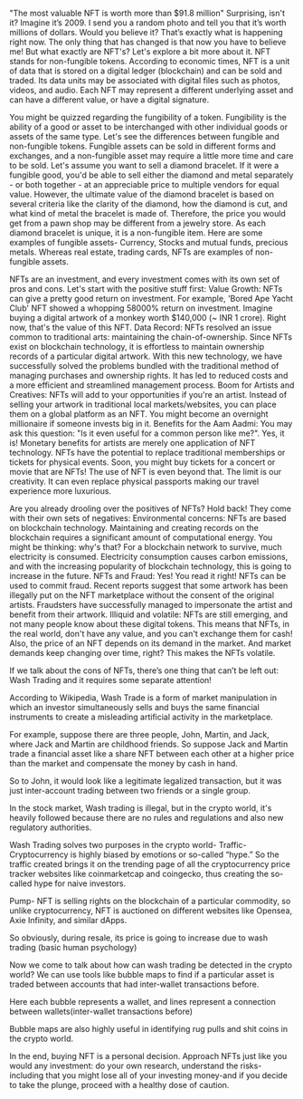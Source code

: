 "The most valuable NFT is worth more than $91.8 million" Surprising, isn't it?
Imagine it’s 2009. I send you a random photo and tell you that it’s worth millions of dollars. Would you believe it? That’s exactly what is happening right now. The only thing that has changed is that now you have to believe me!
But what exactly are NFT's? Let's explore a bit more about it. NFT stands for non-fungible tokens. According to economic times, NFT is a unit of data that is stored on a digital ledger (blockchain) and can be sold and traded. Its data units may be associated with digital files such as photos, videos, and audio. Each NFT may represent a different underlying asset and can have a different value, or have a digital signature.

You might be quizzed regarding the fungibility of a token. Fungibility is the ability of a good or asset to be interchanged with other individual goods or assets of the same type. Let's see the differences between fungible and non-fungible tokens. Fungible assets can be sold in different forms and exchanges, and a non-fungible asset may require a little more time and care to be sold.
Let's assume you want to sell a diamond bracelet. If it were a fungible good, you'd be able to sell either the diamond and metal separately - or both together - at an appreciable price to multiple vendors for equal value.
However, the ultimate value of the diamond bracelet is based on several criteria like the clarity of the diamond, how the diamond is cut, and what kind of metal the bracelet is made of. Therefore, the price you would get from a pawn shop may be different from a jewelry store. As each diamond bracelet is unique, it is a non-fungible item. Here are some examples of fungible assets- Currency, Stocks and mutual funds, precious metals. Whereas real estate, trading cards, NFTs are examples of non-fungible assets.

NFTs are an investment, and every investment comes with its own set of pros and cons. Let's start with the positive stuff first:
Value Growth: NFTs can give a pretty good return on investment. For example, 'Bored Ape Yacht Club' NFT showed a whopping 58000% return on investment. Imagine buying a digital artwork of a monkey worth $140,000 (~ INR 1 crore). Right now, that's the value of this NFT.
Data Record: NFTs resolved an issue common to traditional arts: maintaining the chain-of-ownership. Since NFTs exist on blockchain technology, it is effortless to maintain ownership records of a particular digital artwork. With this new technology, we have successfully solved the problems bundled with the traditional method of managing purchases and ownership rights. It has led to reduced costs and a more efficient and streamlined management process.
Boom for Artists and Creatives: NFTs will add to your opportunities if you're an artist. Instead of selling your artwork in traditional local markets/websites, you can place them on a global platform as an NFT. You might become an overnight millionaire if someone invests big in it.
Benefits for the Aam Aadmi: You may ask this question: "Is it even useful for a common person like me?". Yes, it is! Monetary benefits for artists are merely one application of NFT technology. NFTs have the potential to replace traditional memberships or tickets for physical events. Soon, you might buy tickets for a concert or movie that are NFTs! The use of NFT is even beyond that. The limit is our creativity. It can even replace physical passports making our travel experience more luxurious.

Are you already drooling over the positives of NFTs? Hold back! They come with their own sets of negatives:
Environmental concerns: NFTs are based on blockchain technology. Maintaining and creating records on the blockchain requires a significant amount of computational energy. You might be thinking: why's that? For a blockchain network to survive, much electricity is consumed. Electricity consumption causes carbon emissions, and with the increasing popularity of blockchain technology, this is going to increase in the future.
NFTs and Fraud: Yes! You read it right! NFTs can be used to commit fraud. Recent reports suggest that some artwork has been illegally put on the NFT marketplace without the consent of the original artists. Fraudsters have successfully managed to impersonate the artist and benefit from their artwork.
Illiquid and volatile: NFTs are still emerging, and not many people know about these digital tokens. This means that NFTs, in the real world, don't have any value, and you can't exchange them for cash! Also, the price of an NFT depends on its demand in the market. And market demands keep changing over time, right? This makes the NFTs volatile.

If we talk about the cons of NFTs, there’s one thing that can’t be left out: Wash Trading and it requires some separate attention!


According to Wikipedia, Wash Trade is a form of market manipulation in which an investor simultaneously sells and buys the same financial instruments to create a misleading artificial activity in the marketplace.

For example, suppose there are three people, John, Martin, and Jack, where Jack and Martin are childhood friends.
So suppose Jack and Martin trade a financial asset like a share NFT between each other at a higher price than the market and compensate the money by cash in hand.

So to John, it would look like a legitimate legalized transaction, but it was just inter-account trading between two friends or a single group.

In the stock market, Wash trading is illegal, but in the crypto world, it's heavily followed because there are no rules and regulations and also new regulatory authorities.

Wash Trading solves two purposes in the crypto world-
Traffic- Cryptocurrency is highly biased by emotions or so-called “hype.” So the traffic created brings it on the trending page of all the cryptocurrency price tracker websites like coinmarketcap and coingecko, thus creating the so-called hype for naive investors.

Pump- NFT is selling rights on the blockchain of a particular commodity, so unlike cryptocurrency, NFT is auctioned on different websites like Opensea, Axie Infinity, and similar dApps.

So obviously, during resale, its price is going to increase due to wash trading (basic human psychology)

Now we come to talk about how can wash trading be detected in the crypto world?
We can use tools like bubble maps to find if a particular asset is traded between accounts that had inter-wallet transactions before.


Here each bubble represents a wallet, and lines represent a connection between wallets(inter-wallet transactions before)

Bubble maps are also highly useful in identifying rug pulls and shit coins in the crypto world.

In the end, buying NFT is a personal decision. Approach NFTs just like you would any investment: do your own research, understand the risks- including that you might lose all of your investing money-and if you decide to take the plunge, proceed with a healthy dose of caution. 
